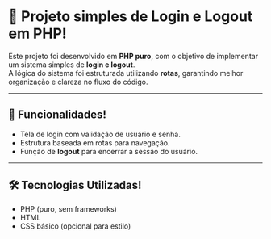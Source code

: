 # 🚀 Projeto simples de Login e Logout em PHP!
Este projeto foi desenvolvido em **PHP puro**, com o objetivo de implementar um sistema simples de **login e logout**.  
A lógica do sistema foi estruturada utilizando **rotas**, garantindo melhor organização e clareza no fluxo do código.

---

## 🚀 Funcionalidades!
- Tela de login com validação de usuário e senha.
- Estrutura baseada em rotas para navegação.
- Função de **logout** para encerrar a sessão do usuário.

---

## 🛠️ Tecnologias Utilizadas!
- PHP (puro, sem frameworks)
- HTML
- CSS básico (opcional para estilo)
